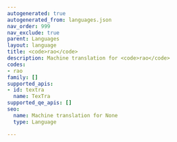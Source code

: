 ```yaml
---
autogenerated: true
autogenerated_from: languages.json
nav_order: 999
nav_exclude: true
parent: Languages
layout: language
title: <code>rao</code>
description: Machine translation for <code>rao</code>
codes:
- rao
family: []
supported_apis:
- id: textra
  name: TexTra
supported_qe_apis: []
seo:
  name: Machine translation for None
  type: Language

---
```


